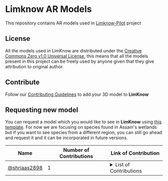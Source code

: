 # Limknow AR Models
This repository contains AR models used in [Limknow-Pilot](https://github.com/sangeetagupta2068/LimKnow-Pilot/) project

## License 
All the models used in LimKnow are distributed under the [Creative Commons Zero v1.0 Universal License](LICENSE), this means that all the models present in this project can be freely used by anyone given that they give attribution to original author. 

## Contribute
Follow our [Contributing Guidelines](CONTRIBUTING.md) to add your 3D model to **LimKnow**

## Requesting new model
You can request a model which you would like to see in **LimKnow** using [this template](https://github.com/shriaas2898/Limknow-AR-Models/issues/new?assignees=&labels=&template=request-a-model.md&title=). For now we are focusing on species found in Assam's wetlands but if you want to see species from a different region, you can still go ahead and request it and it can be incorporated in future versions.

| Name | Number of Contributions | Link of Contribution|
| --- | --- | --- |
| [@shriaas2898](https://github.io/shriaas2898) | 1 | <details> <summary>List of Contributions </summary> - [Fixed #6: Added burmese python model](https://github.com/shriaas2898/Limknow-AR-Models/pull/7) <br></details> |
<!-- End of Leaderbaord-->
